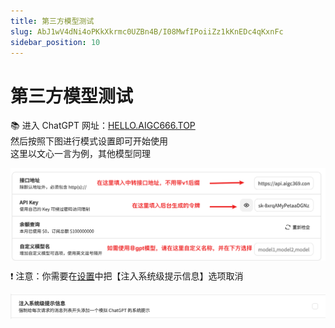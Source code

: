 ```yaml
---
title: 第三方模型测试
slug: AbJ1wV4dNi4oPKkXkrmc0UZBn4B/I08MwfIPoiiZz1kKnEDc4qKxnFc
sidebar_position: 10
---
```



# 第三方模型测试

<div class="callout callout-bg-2 callout-border-2">
<p>📚 进入 ChatGPT 网址：<a href="https://hello.aigc666.top/">HELLO.AIGC666.TOP</a><br>然后按照下图进行模式设置即可开始使用<br>这里以文心一言为例，其他模型同理</p>
</div>

<img src="./assets/ZEODb6gPFoIwtexBSLLcQIScnrX.png" src-width="1738" src-height="512" align="center"/>

<div class="callout callout-bg-2 callout-border-2">
<p>❗ 注意：你需要在<a href="https://chat.bing666.top/#/settings">设置</a>中把【注入系统级提示信息】选项取消</p>
</div>

<img src="./assets/Etenb3WhIodgDSxTJqrcop9inuo.png" src-width="1700" src-height="134" align="center"/>

